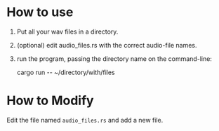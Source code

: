 # How to use

1. Put all your wav files in a directory.
2. (optional) edit audio_files.rs with the correct audio-file names.
3. run the program, passing the directory name on the command-line:

    cargo run -- ~/directory/with/files

# How to Modify

Edit the file named `audio_files.rs` and add a new file.
